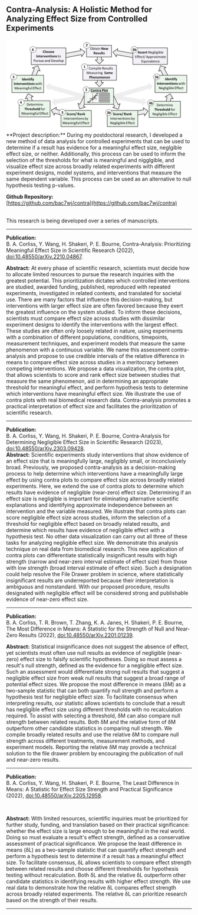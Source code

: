 ## Contra-Analysis: A Holistic Method for Analyzing Effect Size from Controlled Experiments

<img src="images/project_contra-analysis.PNG?raw=true"/>
<br>
**Project description:** During my postdoctoral research, I developed a new method of data analysis for controlled experiments that can be used to determine if a result has evidence for a meaningful effect size, neglgible effect size, or neither. Additionally, this process can be used to inform the selection of the thresholds for what is meaningful and nigglgible, and visualize effect size across broadly related experiments with different experiment designs, model systems, and interventions that measure the same dependent variable. This process can be used as an alternative to null hypothesis testing p-values.


**Github Repository:** <br>
[https://github.com/bac7wj/contra](https://github.com/bac7wj/contra)
<br><br>

This research is being developed over a series of manuscripts.

------

**Publication:** <br>
B. A. Corliss, Y. Wang, H. Shakeri, P. E. Bourne, Contra-Analysis: Prioritizing Meaningful Effect Size in Scientific Research (2022), [doi:10.48550/arXiv.2210.04867](doi:10.48550/arXiv.2210.04867).
<br>

**Abstract:** At every phase of scientific research, scientists must decide how to allocate limited resources to pursue the research inquiries with the greatest potential. This prioritization dictates which controlled interventions are studied, awarded funding, published, reproduced with repeated experiments, investigated in related contexts, and translated for societal use. There are many factors that influence this decision-making, but interventions with larger effect size are often favored because they exert the greatest influence on the system studied. To inform these decisions, scientists must compare effect size across studies with dissimilar experiment designs to identify the interventions with the largest effect. These studies are often only loosely related in nature, using experiments with a combination of different populations, conditions, timepoints, measurement techniques, and experiment models that measure the same phenomenon with a continuous variable. We name this assessment contra-analysis and propose to use credible intervals of the relative difference in means to compare effect size across studies in a meritocracy between competing interventions. We propose a data visualization, the contra plot, that allows scientists to score and rank effect size between studies that measure the same phenomenon, aid in determining an appropriate threshold for meaningful effect, and perform hypothesis tests to determine which interventions have meaningful effect size. We illustrate the use of contra plots with real biomedical research data. Contra-analysis promotes a practical interpretation of effect size and facilitates the prioritization of scientific research.

-------

**Publication:** <br>
B. A. Corliss, Y. Wang, H. Shakeri, P. E. Bourne, Contra-Analysis for Determining Negligible Effect Size in Scientific Research (2023), [doi:10.48550/arXiv.2303.09428](doi:10.48550/arXiv.2303.09428).
<br>
**Abstract:** Scientific experiments study interventions that show evidence of an effect size that is meaningfully large, negligibly small, or inconclusively broad. Previously, we proposed contra-analysis as a decision-making process to help determine which interventions have a meaningfully large effect by using contra plots to compare effect size across broadly related experiments. Here, we extend the use of contra plots to determine which results have evidence of negligible (near-zero) effect size. Determining if an effect size is negligible is important for eliminating alternative scientific explanations and identifying approximate independence between an intervention and the variable measured. We illustrate that contra plots can score negligible effect size across studies, inform the selection of a threshold for negligible effect based on broadly related results, and determine which results have evidence of negligible effect with a hypothesis test. No other data visualization can carry out all three of these tasks for analyzing negligible effect size. We demonstrate this analysis technique on real data from biomedical research. This new application of contra plots can differentiate statistically insignificant results with high strength (narrow and near-zero interval estimate of effect size) from those with low strength (broad interval estimate of effect size). Such a designation could help resolve the File Drawer problem in science, where statistically insignificant results are underreported because their interpretation is ambiguous and nonstandard. With our proposed procedure, results designated with negligible effect will be considered strong and publishable evidence of near-zero effect size.

-------
**Publication:** <br>
B. A. Corliss, T. R. Brown, T. Zhang, K. A. Janes, H. Shakeri, P. E. Bourne, The Most Difference in Means: A Statistic for the Strength of Null and Near-Zero Results (2022), [doi:10.48550/arXiv.2201.01239](doi:10.48550/arXiv.2201.01239).
<br>

**Abstract:** Statistical insignificance does not suggest the absence of effect, yet scientists must often use null results as evidence of negligible (near-zero) effect size to falsify scientific hypotheses. Doing so must assess a result's null strength, defined as the evidence for a negligible effect size. Such an assessment would differentiate strong null results that suggest a negligible effect size from weak null results that suggest a broad range of potential effect sizes. We propose the most difference in means (δM) as a two-sample statistic that can both quantify null strength and perform a hypothesis test for negligible effect size. To facilitate consensus when interpreting results, our statistic allows scientists to conclude that a result has negligible effect size using different thresholds with no recalculation required. To assist with selecting a threshold, δM can also compare null strength between related results. Both δM and the relative form of δM outperform other candidate statistics in comparing null strength. We compile broadly related results and use the relative δM to compare null strength across different treatments, measurement methods, and experiment models. Reporting the relative δM may provide a technical solution to the file drawer problem by encouraging the publication of null and near-zero results.

-------
**Publication:** <br>
B. A. Corliss, Y. Wang, H. Shakeri, P. E. Bourne, The Least Difference in Means: A Statistic for Effect Size Strength and Practical Significance (2022), [doi:10.48550/arXiv.2205.12958](doi:10.48550/arXiv.2205.12958).

<br>

**Abstract:** With limited resources, scientific inquiries must be prioritized for further study, funding, and translation based on their practical significance: whether the effect size is large enough to be meaningful in the real world. Doing so must evaluate a result's effect strength, defined as a conservative assessment of practical significance. We propose the least difference in means (δL) as a two-sample statistic that can quantify effect strength and perform a hypothesis test to determine if a result has a meaningful effect size. To facilitate consensus, δL allows scientists to compare effect strength between related results and choose different thresholds for hypothesis testing without recalculation. Both δL and the relative δL outperform other candidate statistics in identifying results with higher effect strength. We use real data to demonstrate how the relative δL compares effect strength across broadly related experiments. The relative δL can prioritize research based on the strength of their results.

-------

